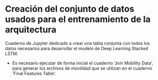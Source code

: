 # Creación del conjunto de datos usados para el entrenamiento de la arquitectura
Cuaderno de Jupyter dedicado a crear una tabla conjunta con todos los datos necesarios para desarrollar el modelo de Deep Learning Stacked LSTM.

- Es necesario ejecutar de forma inicial el cuaderno 'Join Mobility Data', para generar los archivos de movilidad que se utilizan en el cuaderno 'Final Features Table'.

